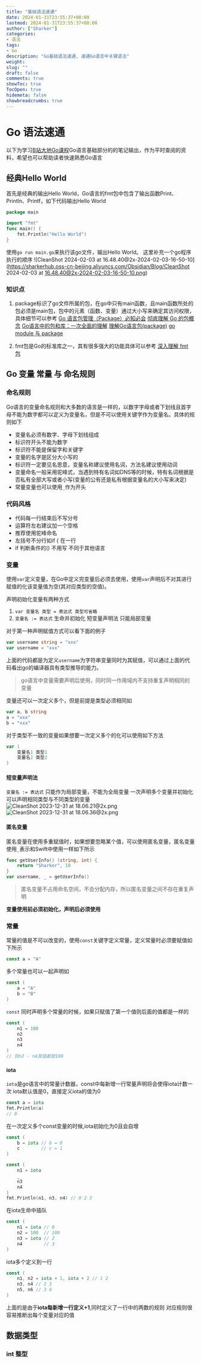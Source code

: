 ```yaml
---
title: "基础语法速通"
date: 2024-01-31T23:55:37+08:00 
lastmod: 2024-01-31T23:55:37+08:00
author: ["Sharker"] 
categories: 
- 语法
tags: 
- Go
description: "Go基础语法速通, 速通Go语言中关键语法"
weight: 
slug: ""
draft: false 
comments: true 
showToc: true 
TocOpen: true 
hidemeta: false 
showbreadcrumbs: true 
---
```


# Go 语法速通
以下为学习[B站大地Go课程](https://www.bilibili.com/video/BV1XY4y1t76G/?p=3&spm_id_from=pageDriver&vd_source=1ce8f381eab5d06dd966abe30310ea9a)Go语言基础部分的的笔记输出，作为平时查阅的资料，希望也可以帮助读者快速熟悉Go语言

## 经典Hello World
首先是经典的输出Hello World，Go语言的fmt包中包含了输出函数Print、Println、Printf，如下代码输出Hello World
``` go
package main

import "fmt"
func main() {
	fmt.Println("Hello World")
}
```
使用`go run main.go`来执行该go文件，输出Hello World。
这里补充一个go程序执行的顺序
![CleanShot 2024-02-03 at 16.48.40@2x-2024-02-03-16-50-10](https://sharkerhub.oss-cn-beijing.aliyuncs.com/Obsidian/Blog/CleanShot 2024-02-03 at 16.48.40@2x-2024-02-03-16-50-10.png)
### 知识点
1. package标识了go文件所属的包，在go中只有main函数，且main函数所处的包必须是main包，包中的元素（函数、变量）通过大小写来确定其访问权限，具体细节可以参考
[Go 语言包管理（Package）必知必会](https://learnku.com/go/t/27649)
[彻底理解 Go 的包概念](https://learnku.com/go/t/32464)
[Go语言中的包和库：一次全面的理解](https://cloud.tencent.com/developer/article/2311654)
[理解Go语言包(package)](https://zhuanlan.zhihu.com/p/91627930)
[go module 与 package](https://blog.csdn.net/qq_44947550/article/details/129751584)

2. fmt包是Go的标准库之一，其有很多强大的功能具体可以参考
[深入理解 fmt 包](https://studygolang.com/articles/17400)

## Go 变量 常量 与 命名规则
### 命名规则
Go语言的变量命名规则和大多数的语言是一样的，以数字字母或者下划线且首字母不能为数字都可以定义为变量名，但是不可以使用关键字作为变量名。具体的规则如下
- 变量名必须有数字、字母下划线组成
- 标识符开头不能为数字
- 标识符不能是保留字和关键字
- 变量的名字是区分大小写的
- 标识符一定要见名思意，变量名称建议使用名词，方法名建议使用动词
- 变量命名一般采用驼峰式，当遇到特有名词如DNS等的时候，特有名词根据是否私有全部大写或者小写(变量的公有还是私有根据变量名的大小写来决定)
- 常量变量也可以使用`_`作为开头

### 代码风格
- 代码每一行结束后不写分号
- 运算符左右建议加一个空格
- 推荐使用驼峰命名
- 左括号不分行如if { 在一行
- if 判断条件的() 不用写 不同于其他语言


### 变量
使用`var`定义变量，在Go中定义完变量后必须去使用，使用`var`声明后不对其进行赋值的化该变量值为空(其对应类型的空值)。

声明初始化变量有两种方式
1. `var 变量名 类型 = 表达式 类型可省略`
2. `变量名 := 表达式` 生命并初始化 短变量声明法 只能局部变量

对于第一种声明赋值方式可以看下面的例子
```go
var username string = "xxx"
var username = "xxx"
```
上面的代码都是为定义`username`为字符串变量同时为其赋值，可以通过上面的代码看出go的编译器具有类型推导的能力。

> go语言中变量需要声明后使用，同时同一作用域内不支持重复声明相同的变量

变量还可以一次定义多个，但是前提是类型必须相同如
```go
var a, b string 
a = "xxx"
b = "xxx"
```

对于类型不一致的变量如果想要一次定义多个的化可以使用如下方法
```go
var (
	变量名1 类型1
    变量名2 类型2
)
```

#### 短变量声明法
`变量名 := 表达式`
只能作为局部变量，不能为全局变量
一次声明多个变量并初始化可以声明相同类型与不同类型的变量
![CleanShot 2023-12-31 at 18.06.21@2x.png](https://sharkerhub.oss-cn-beijing.aliyuncs.com/Obsidian/CleanShot%202023-12-31%20at%2018.06.21@2x.png)
![CleanShot 2023-12-31 at 18.06.36@2x.png](https://sharkerhub.oss-cn-beijing.aliyuncs.com/Obsidian/CleanShot%202023-12-31%20at%2018.06.36@2x.png)

#### 匿名变量
匿名变量在使用多重赋值时，如果想要忽略某个值，可以使用匿名变量，匿名变量使用`_`表示和Swift中使用一样如下所示
```go
func getUserInfo() (string, int) {
    return "Sharker", 10
}
var username, _ = getUserInfo()
```
> 匿名变量不占用命名空间，不会分配内存，所以匿名变量之间不存在重复声明

**变量使用前必须初始化，声明后必须使用**

### 常量
常量的值是不可以改变的，使用`const`关键字定义常量，定义常量时必须要赋值如下所示
```go
const a = "A"
```

多个常量也可以一起声明如
```go
const (
    a = "A"
    b = "B"
)
```

`const` 同时声明多个常量的时候，如果只赋值了第一个值则后面的值都是一样的
```go
const (
    n1 = 100
    n2
    n3
    n4
)
// 则n2 - n4其值都是100
```
#### iota
`iota`是go语言中的常量计数器，const中每新增一行常量声明将会使得iota计数一次
iota默认值是0，直接定义iota的值为0

```go
const a = iota
fmt.Println(a)
// 0
```

在一次定义多个const变量的时候,iota初始化为0且会自增
```go
const (
    b = iota // b = 0
    c        // c = 1
)

const (
    n1 = iota
    _
    n3
    n4
)
fmt.Println(n1, n3, n4) // 0 2 3
```

在iota生命中插队
```go
const (
    n1 = iota // 0
    n2 = 100  // 100
    n3 = iota // 2
    n4        // 3
)
```

iota多个定义到一行

```go
const (
    n1, n2 = iota + 1, iota + 2 // 1 2
    n3, n4 // 2 3
    n5, n6 // 3 4
)
```
上面的是由于**iota每新增一行定义+1**,同时定义了一行中的两数的规则 对应规则很容易推断出每个变量对应的值

## 数据类型
### int 整型

